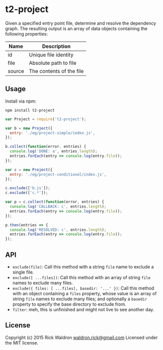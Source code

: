 # t2-project

Given a specified entry point file, determine and resolve the dependency graph. The resulting output is an array of data objects containing the following properties: 

| Name | Description |
| ---- | ----------- |
| id | Unique file identity |
| file | Absolute path to file |
| source | The contents of the file |


## Usage

Install via npm: 

```
npm install t2-project
```

```js
var Project = require('t2-project');

var b = new Project({
  entry: './eg/project-simple/index.js',
});

b.collect(function(error, entries) {
  console.log('DONE: a', entries.length);
  entries.forEach(entry => console.log(entry.file));
});

var c = new Project({
  entry: './eg/project-conditional/index.js',
});

c.exclude(['b.js']);
c.exclude(['c.*']);

var p = c.collect(function(error, entries) {
  console.log('CALLBACK: c', entries.length);
  entries.forEach(entry => console.log(entry.file));
});

p.then(entries => {
  console.log('RESOLVED: c', entries.length);
  entries.forEach(entry => console.log(entry.file));
});
```



## API

- `exclude(file)`: Call this method with a string `file` name to exclude a single file. 
- `exclude([ ...files])`: Call this method with an array of string `file` names to exclude many files. 
- `exclude({ files: [ ...files], basedir: '...' })`: Call this method with an object containing a `files` property, whose value is an array of string `file` names to exclude many files; and optionally a `basedir` property to specify the base directory to exclude from.
- `filter`: meh, this is unfinished and might not live to see another day. 



## License

Copyright (c) 2015 Rick Waldron <waldron.rick@gmail.com>
Licensed under the MIT license.
